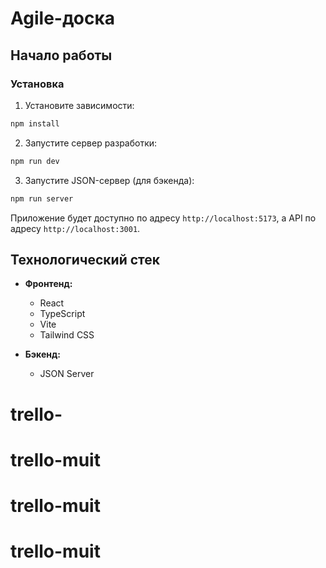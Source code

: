 # Agile-доска

## Начало работы

### Установка

1. Установите зависимости:

```bash
npm install
```

2. Запустите сервер разработки:

```bash
npm run dev
```

3. Запустите JSON-сервер (для бэкенда):

```bash
npm run server
```

Приложение будет доступно по адресу `http://localhost:5173`, а API по адресу `http://localhost:3001`.

## Технологический стек

- **Фронтенд:**

  - React
  - TypeScript
  - Vite
  - Tailwind CSS

- **Бэкенд:**
  - JSON Server
# trello-
# trello-muit
# trello-muit
# trello-muit
